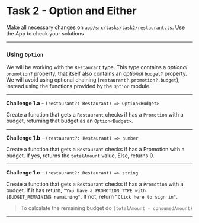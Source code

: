 # Task 2 - Option and Either

Make all necessary changes on `app/src/tasks/task2/restaurant.ts`.
Use the App to check your solutions

---

### Using `Option`

We will be working with the `Restaurant` type. This type contains a _optional_ `promotion?` property, that itself also contains an _optional_ `budget?` property. We will avoid using optional chaining (`restaurant?.promotion?.budget`), instead using the functions provided by the `Option` module.

---

**Challenge 1.a** - `(restaurant?: Restaurant) => Option<Budget>`

Create a function that gets a `Restaurant` checks if has a `Promotion` with a budget, returning that budget as an `Option<Budget>`.

---

**Challenge 1.b** - `(restaurant?: Restaurant) => number`

Create a function that gets a `Restaurant` checks if has a Promotion with a budget. If yes, returns the `totalAmount` value, Else, returns 0.

---

**Challenge 1.c** - `(restaurant?: Restaurant) => string`

Create a function that gets a `Restaurant` checks if has a `Promotion` with a budget. If it has return, `"You have a PROMOTION_TYPE with $BUDGET_REMAINING remaining"`. If not, return `“Click here to sign in"`.

> To calcalate the remaining budget do `(totalAmount - consumedAmount)`

---
